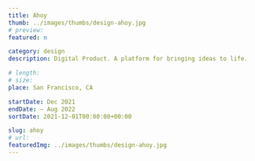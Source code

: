 ```yaml
---
title: Ahoy
thumb: ../images/thumbs/design-ahoy.jpg
# preview:
featured: n

category: design
description: Digital Product. A platform for bringing ideas to life.

# length:
# size:
place: San Francisco, CA

startDate: Dec 2021
endDate: – Aug 2022
sortDate: 2021-12-01T00:00:00+00:00

slug: ahoy
# url:
featuredImg: ../images/thumbs/design-ahoy.jpg
---
```

